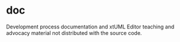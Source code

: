 doc
===

Development process documentation and xtUML Editor teaching and advocacy material not distributed with the source code.
